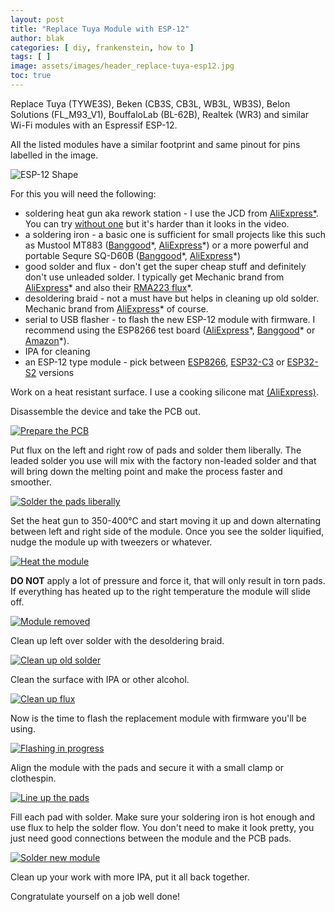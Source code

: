 ```yaml
---
layout: post
title: "Replace Tuya Module with ESP-12"
author: blak
categories: [ diy, frankenstein, how to ]
tags: [ ]
image: assets/images/header_replace-tuya-esp12.jpg
toc: true
---
```


Replace Tuya (TYWE3S), Beken (CB3S, CB3L, WB3L, WB3S), Belon Solutions (FL_M93_V1), BouffaloLab (BL-62B), Realtek (WR3) and similar Wi-Fi modules with an Espressif ESP-12.

All the listed modules have a similar footprint and same pinout for pins labelled in the image. 

![ESP-12 Shape](/assets/images/replace-tuya-esp12/esp12footprint.webp)

For this you will need the following:

* soldering heat gun aka rework station - I use the JCD from [AliExpress*](https://s.click.aliexpress.com/e/_DneMSyr). You can try [without one](https://youtu.be/CVsmwFAkf7I?t=254) but it's harder than it looks in the video.
* a soldering iron - a basic one is sufficient for small projects like this such as Mustool MT883 ([Banggood](https://www.banggood.com/custlink/Dv3YBFghm0)\*, [AliExpress](https://s.click.aliexpress.com/e/_DkSK3ar)\*) or a more powerful and portable Sequre SQ-D60B ([Banggood](https://www.banggood.com/SQ-D60-60W-Digital-Soldering-Iron-Station-DC12-24V-Type-C-Interface-100-400-Adjustable-Temperature-p-1653661.html?p=CM27171011078201412U&custlinkid=2803908)\*, [AliExpress](https://s.click.aliexpress.com/e/_DEmCofH)\*)
* good solder and flux - don't get the super cheap stuff and definitely don't use unleaded solder. I typically get Mechanic brand from [AliExpress](https://s.click.aliexpress.com/e/_DDoZ8Ej)* and also their [RMA223 flux](https://s.click.aliexpress.com/e/_DFchJSr)*.
* desoldering braid - not a must have but helps in cleaning up old solder. Mechanic brand from [AliExpress](https://s.click.aliexpress.com/e/_DEdSR9d)* of course.
* serial to USB flasher - to flash the new ESP-12 module with firmware. I recommend using the ESP8266 test board ([AliExpress](https://s.click.aliexpress.com/e/_DBh3nPp)\*, [Banggood](https://www.banggood.com/ESP8266-Test-Board-Burner-Development-Board-WIFI-Module-For-ESP-01-ESP-01S-ESP-12E-ESP-12F-ESP-12S-ESP-18T-p-1684992.html?p=CM27171011078201412U&custlinkid=1640377)\* or [Amazon](https://amzn.to/3xVvrm7)*).
* IPA for cleaning
* an ESP-12 type module - pick between [ESP8266](https://templates.blakadder.com/ESP-12), [ESP32-C3](https://templates.blakadder.com/ESP-C3-12F.html) or [ESP32-S2](https://templates.blakadder.com/ESP-12H.html) versions

Work on a heat resistant surface. I use a cooking silicone mat [(AliExpress)](https://s.click.aliexpress.com/e/_DdGgqaj).

Disassemble the device and take the PCB out. 

[![Prepare the PCB](/assets/images/replace-tuya-esp12/1.jpg)](/assets/images/replace-tuya-esp12/1.jpg)

Put flux on the left and right row of pads and solder them liberally. The leaded solder you use will mix with the factory non-leaded solder and that will bring down the melting point and make the process faster and smoother.

[![Solder the pads liberally](/assets/images/replace-tuya-esp12/2.jpg)](/assets/images/replace-tuya-esp12/2.jpg)

Set the heat gun to 350-400°C and start moving it up and down alternating between left and right side of the module. Once you see the solder liquified, nudge the module up with tweezers or whatever. 

[![Heat the module](/assets/images/replace-tuya-esp12/3.jpg)](/assets/images/replace-tuya-esp12/3.jpg)

**DO NOT** apply a lot of pressure and force it, that will only result in torn pads. If everything has heated up to the right temperature the module will slide off.

[![Module removed](/assets/images/replace-tuya-esp12/4.jpg)](/assets/images/replace-tuya-esp12/4.jpg)

Clean up left over solder with the desoldering braid.

[![Clean up old solder](/assets/images/replace-tuya-esp12/5.jpg)](/assets/images/replace-tuya-esp12/5.jpg)

Clean the surface with IPA or other alcohol.

[![Clean up flux](/assets/images/replace-tuya-esp12/6.jpg)](/assets/images/replace-tuya-esp12/6.jpg)

Now is the time to flash the replacement module with firmware you'll be using.

[![Flashing in progress](/assets/images/replace-tuya-esp12/7.jpg)](/assets/images/replace-tuya-esp12/7.jpg)

Align the module with the pads and secure it with a small clamp or clothespin.

[![Line up the pads](/assets/images/replace-tuya-esp12/8.jpg)](/assets/images/replace-tuya-esp12/8.jpg)

Fill each pad with solder. Make sure your soldering iron is hot enough and use flux to help the solder flow. You don't need to make it look pretty, you just need good connections between the module and the PCB pads.

[![Solder new module](/assets/images/replace-tuya-esp12/9.jpg)](/assets/images/replace-tuya-esp12/9.jpg)

Clean up your work with more IPA, put it all back together. 

Congratulate yourself on a job well done!
